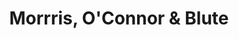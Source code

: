 ---
title: "Morrris, O'Connor & Blute"
url: /south-yarmouth/morrris-oconnor-and-blute/
shop: funeral directors
---